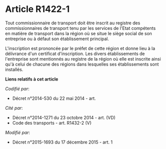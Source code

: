 # Article R1422-1

Tout commissionnaire de transport doit être inscrit au registre des commissionnaires de transport tenu par les services de
l'Etat compétents en matière de transport dans la région où se situe le siège social de son entreprise ou à défaut son
établissement principal.

L'inscription est prononcée par le préfet de cette région et donne lieu à la délivrance d'un certificat d'inscription. Les
divers établissements de l'entreprise sont mentionnés au registre de la région où elle est inscrite ainsi qu'à celui de
chacune des régions dans lesquelles ses établissements sont installés.

**Liens relatifs à cet article**

_Codifié par_:

  - Décret n°2014-530 du 22 mai 2014 - art.

_Cité par_:

  - Décret n°2014-1271 du 23 octobre 2014 - art. (VD)
  - Code des transports - art. R1432-2 (V)

_Modifié par_:

  - Décret n°2015-1693 du 17 décembre 2015 - art. 1
